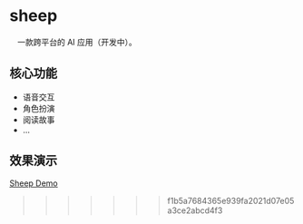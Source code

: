 # sheep

&emsp;一款跨平台的 AI 应用（开发中）。

## 核心功能

- 语音交互
- 角色扮演
- 阅读故事
- ...

## 效果演示


[Sheep Demo](https://pgthinker.me/wp-content/uploads/2024/04/sheep.webm)





>>>>>>> f1b5a7684365e939fa2021d07e05a3ce2abcd4f3
